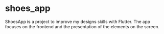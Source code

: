 # shoes_app

ShoesApp is a project to improve my designs skills with Flutter. The app focuses on the frontend and the presentation of the elements on the screen.